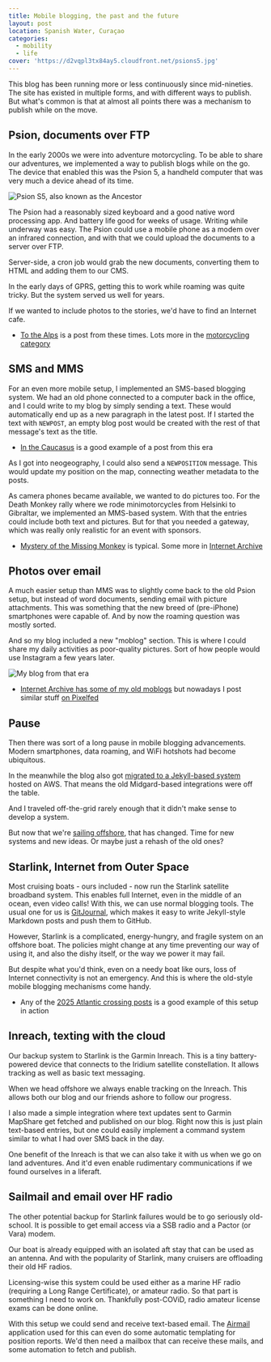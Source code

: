 ```yaml
---
title: Mobile blogging, the past and the future
layout: post
location: Spanish Water, Curaçao
categories:
  - mobility
  - life
cover: 'https://d2vqpl3tx84ay5.cloudfront.net/psions5.jpg'
---
```

This blog has been running more or less continuously since mid-nineties. The site has existed in multiple forms, and with different ways to publish. But what's common is that at almost all points there was a mechanism to publish while on the move.

## Psion, documents over FTP

In the early 2000s we were into adventure motorcycling. To be able to share our adventures, we implemented a way to publish blogs while on the go. The device that enabled this was the Psion 5, a handheld computer that was very much a device ahead of its time.

![Psion S5, also known as the Ancestor](https://d2vqpl3tx84ay5.cloudfront.net/psions5.jpg)

The Psion had a reasonably sized keyboard and a good native word processing app. And battery life good for weeks of usage. Writing while underway was easy. The Psion could use a mobile phone as a modem over an infrared connection, and with that we could upload the documents to a server over FTP.

Server-side, a cron job would grab the new documents, converting them to HTML and adding them to our CMS.

In the early days of GPRS, getting this to work while roaming was quite tricky. But the system served us well for years.

If we wanted to include photos to the stories, we'd have to find an Internet cafe.

* [To the Alps](/blog/to-to-alps/) is a post from these times. Lots more in the [motorcycling category](/blog/category/motorcycles/)

## SMS and MMS

For an even more mobile setup, I implemented an SMS-based blogging system. We had an old phone connected to a computer back in the office, and I could write to my blog by simply sending a text. These would automatically end up as a new paragraph in the latest post. If I started the text with `NEWPOST`, an empty blog post would be created with the rest of that message's text as the title.

* [In the Caucasus](/blog/in-the-caucasus/) is a good example of a post from this era

As I got into neogeography, I could also send a `NEWPOSITION` message. This would update my position on the map, connecting weather metadata to the posts.

As camera phones became available, we wanted to do pictures too. For the Death Monkey rally where we rode minimotorcycles from Helsinki to Gibraltar, we implemented an MMS-based system. With that the entries could include both text and pictures. But for that you needed a gateway, which was really only realistic for an event with sponsors.

* [Mystery of the Missing Monkey](https://web.archive.org/web/20061013183009/http://www.deathmonkey.org/view/mystery-of-the-missing-monkey.html) is typical. Some more in [Internet Archive](https://web.archive.org/web/20060804205237/http://www.deathmonkey.org/)

## Photos over email

A much easier setup than MMS was to slightly come back to the old Psion setup, but instead of word documents, sending email with picture attachments. This was something that the new breed of (pre-iPhone) smartphones were capable of. And by now the roaming question was mostly sorted.

And so my blog included a new "moblog" section. This is where I could share my daily activities as poor-quality pictures. Sort of how people would use Instagram a few years later.

![My blog from that era](https://d2vqpl3tx84ay5.cloudfront.net/bergie_layout_2006.jpg)

* [Internet Archive has some of my old moblogs](https://web.archive.org/web/20110604011733/http://bergie.iki.fi/moblog) but nowadays I post similar stuff [on Pixelfed](https://pixelfed.de/bergie)

## Pause

Then there was sort of a long pause in mobile blogging advancements. Modern smartphones, data roaming, and WiFi hotshots had become ubiquitous.

In the meanwhile the blog also got [migrated to a Jekyll-based system](/blog/blog-2012-edition/) hosted on AWS. That means the old Midgard-based integrations were off the table.

And I traveled off-the-grid rarely enough that it didn't make sense to develop a system.

But now that we're [sailing offshore](https://lille-oe.de), that has changed. Time for new systems and new ideas. Or maybe just a rehash of the old ones?

## Starlink, Internet from Outer Space

Most cruising boats - ours included - now run the Starlink satellite broadband system. This enables full Internet, even in the middle of an ocean, even video calls! With this, we can use normal blogging tools. The usual one for us is [GitJournal](https://gitjournal.io), which makes it easy to write Jekyll-style Markdown posts and push them to GitHub.

However, Starlink is a complicated, energy-hungry, and fragile system on an offshore boat. The policies might change at any time preventing our way of using it, and also the dishy itself, or the way we power it may fail.

But despite what you'd think, even on a needy boat like ours, loss of Internet connectivity is not an emergency. And this is where the old-style mobile blogging mechanisms come handy.

* Any of the [2025 Atlantic crossing posts](https://lille-oe.de/2025/) is a good example of this setup in action

## Inreach, texting with the cloud

Our backup system to Starlink is the Garmin Inreach. This is a tiny battery-powered device that connects to the Iridium satellite constellation. It allows tracking as well as basic text messaging.

When we head offshore we always enable tracking on the Inreach. This allows both our blog and our friends ashore to follow our progress.

I also made a simple integration where text updates sent to Garmin MapShare get fetched and published on our blog. Right now this is just plain text-based entries, but one could easily implement a command system similar to what I had over SMS back in the day.

One benefit of the Inreach is that we can also take it with us when we go on land adventures. And it'd even enable rudimentary communications if we found ourselves in a liferaft.

## Sailmail and email over HF radio

The other potential backup for Starlink failures would be to go seriously old-school. It is possible to get email access via a SSB radio and a Pactor (or Vara) modem.

Our boat is already equipped with an isolated aft stay that can be used as an antenna. And with the popularity of Starlink, many cruisers are offloading their old HF radios.

Licensing-wise this system could be used either as a marine HF radio (requiring a Long Range Certificate), or amateur radio. So that part is something I need to work on. Thankfully post-COViD, radio amateur license exams can be done online.

With this setup we could send and receive text-based email. The [Airmail](https://sailmail.com) application used for this can even do some automatic templating for position reports. We'd then need a mailbox that can receive these mails, and some automation to fetch and publish.

